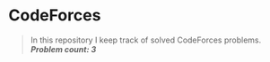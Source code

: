 # CodeForces

>In this repository I keep track of solved CodeForces problems. <br>
***Problem count: 3***
